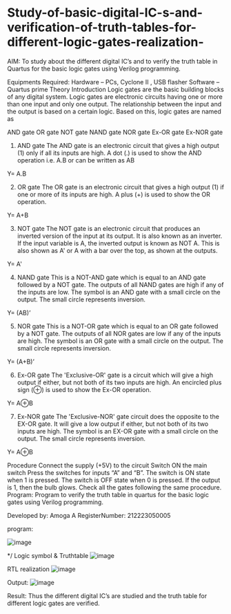 # Study-of-basic-digital-IC-s-and-verification-of-truth-tables-for-different-logic-gates-realization-
 AIM:
To study about the different digital IC’s and to verify the truth table in Quartus for the basic logic gates using Verilog programming.

Equipments Required:
Hardware – PCs, Cyclone II , USB flasher
Software – Quartus prime
Theory
Introduction
Logic gates are the basic building blocks of any digital system. Logic gates are electronic circuits having one or more than one input and only one output. The relationship between the input and the output is based on a certain logic. Based on this, logic gates are named as

AND gate
OR gate
NOT gate
NAND gate
NOR gate
Ex-OR gate
Ex-NOR gate
1) AND gate
The AND gate is an electronic circuit that gives a high output (1) only if all its inputs are high. A dot (.) is used to show the AND operation i.e. A.B or can be written as AB

Y= A.B

2) OR gate
The OR gate is an electronic circuit that gives a high output (1) if one or more of its inputs are high. A plus (+) is used to show the OR operation.

Y= A+B

3) NOT gate
The NOT gate is an electronic circuit that produces an inverted version of the input at its output. It is also known as an inverter. If the input variable is A, the inverted output is known as NOT A. This is also shown as A' or A with a bar over the top, as shown at the outputs.

Y= A'

4) NAND gate
This is a NOT-AND gate which is equal to an AND gate followed by a NOT gate. The outputs of all NAND gates are high if any of the inputs are low. The symbol is an AND gate with a small circle on the output. The small circle represents inversion.

Y= (AB)’

5) NOR gate
This is a NOT-OR gate which is equal to an OR gate followed by a NOT gate. The outputs of all NOR gates are low if any of the inputs are high. The symbol is an OR gate with a small circle on the output. The small circle represents inversion.

Y= (A+B)’

6) Ex-OR gate
The 'Exclusive-OR' gate is a circuit which will give a high output if either, but not both of its two inputs are high. An encircled plus sign (⊕) is used to show the Ex-OR operation.

Y= A⊕B

7) Ex-NOR gate
The 'Exclusive-NOR' gate circuit does the opposite to the EX-OR gate. It will give a low output if either, but not both of its two inputs are high. The symbol is an EX-OR gate with a small circle on the output. The small circle represents inversion.

Y= A⊕B

Procedure
Connect the supply (+5V) to the circuit
Switch ON the main switch
Press the switches for inputs “A” and “B”. The switch is ON state when 1 is pressed. The switch is OFF state when 0 is pressed.
If the output is 1, then the bulb glows.
Check all the gates following the same procedure.
Program:
Program to verify the truth table in quartus for the basic logic gates using Verilog programming.

Developed by: Amoga A
RegisterNumber:  212223050005

program:

![image](https://github.com/Amogaannadurai/Study-of-basic-digital-IC-s-and-verification-of-truth-tables-for-different-logic-gates-realization-/assets/148233865/bdd1a708-c3e6-48b8-bf97-56c557a6e783)
 
*/
Logic symbol & Truthtable
![image](https://github.com/Amogaannadurai/Study-of-basic-digital-IC-s-and-verification-of-truth-tables-for-different-logic-gates-realization-/assets/148233865/632cb7d9-1ee6-4382-9be2-d8b3dd7ffe5c)


RTL realization
![image](https://github.com/Amogaannadurai/Study-of-basic-digital-IC-s-and-verification-of-truth-tables-for-different-logic-gates-realization-/assets/148233865/18e3bda1-11ea-4bb0-8c95-b9d340930f84)


Output:
![image](https://github.com/Amogaannadurai/Study-of-basic-digital-IC-s-and-verification-of-truth-tables-for-different-logic-gates-realization-/assets/148233865/aff83835-0599-4f46-b140-f80260711481)



Result:
Thus the different digital IC’s are studied and the truth table for different logic gates are verified.
